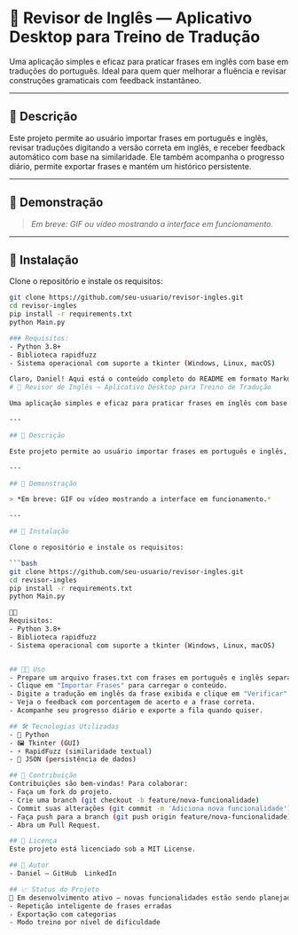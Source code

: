 # 📝 Revisor de Inglês — Aplicativo Desktop para Treino de Tradução

Uma aplicação simples e eficaz para praticar frases em inglês com base em traduções do português. Ideal para quem quer melhorar a fluência e revisar construções gramaticais com feedback instantâneo.

---

## 📌 Descrição

Este projeto permite ao usuário importar frases em português e inglês, revisar traduções digitando a versão correta em inglês, e receber feedback automático com base na similaridade. Ele também acompanha o progresso diário, permite exportar frases e mantém um histórico persistente.

---

## 🎥 Demonstração

> *Em breve: GIF ou vídeo mostrando a interface em funcionamento.*

---

## 🚀 Instalação

Clone o repositório e instale os requisitos:

```bash
git clone https://github.com/seu-usuario/revisor-ingles.git
cd revisor-ingles
pip install -r requirements.txt
python Main.py

### Requisitos:
- Python 3.8+
- Biblioteca rapidfuzz
- Sistema operacional com suporte a tkinter (Windows, Linux, macOS)

Claro, Daniel! Aqui está o conteúdo completo do README em formato Markdown (README.md) para você copiar e colar diretamente no seu projeto:
# 📝 Revisor de Inglês — Aplicativo Desktop para Treino de Tradução

Uma aplicação simples e eficaz para praticar frases em inglês com base em traduções do português. Ideal para quem quer melhorar a fluência e revisar construções gramaticais com feedback instantâneo.

---

## 📌 Descrição

Este projeto permite ao usuário importar frases em português e inglês, revisar traduções digitando a versão correta em inglês, e receber feedback automático com base na similaridade. Ele também acompanha o progresso diário, permite exportar frases e mantém um histórico persistente.

---

## 🎥 Demonstração

> *Em breve: GIF ou vídeo mostrando a interface em funcionamento.*

---

## 🚀 Instalação

Clone o repositório e instale os requisitos:

```bash
git clone https://github.com/seu-usuario/revisor-ingles.git
cd revisor-ingles
pip install -r requirements.txt
python Main.py


Requisitos:
- Python 3.8+
- Biblioteca rapidfuzz
- Sistema operacional com suporte a tkinter (Windows, Linux, macOS)


## 🧑‍🏫 Uso
- Prepare um arquivo frases.txt com frases em português e inglês separadas por uma linha em branco.
- Clique em "Importar Frases" para carregar o conteúdo.
- Digite a tradução em inglês da frase exibida e clique em "Verificar".
- Veja o feedback com porcentagem de acerto e a frase correta.
- Acompanhe seu progresso diário e exporte a fila quando quiser.

## 🛠 Tecnologias Utilizadas
- 🐍 Python
- 🖼 Tkinter (GUI)
- ⚡ RapidFuzz (similaridade textual)
- 📁 JSON (persistência de dados)

## 🤝 Contribuição
Contribuições são bem-vindas! Para colaborar:
- Faça um fork do projeto.
- Crie uma branch (git checkout -b feature/nova-funcionalidade)
- Commit suas alterações (git commit -m 'Adiciona nova funcionalidade')
- Faça push para a branch (git push origin feature/nova-funcionalidade)
- Abra um Pull Request.

## 📄 Licença
Este projeto está licenciado sob a MIT License.

## 👤 Autor
- Daniel — GitHub  LinkedIn

## 📈 Status do Projeto
🧪 Em desenvolvimento ativo — novas funcionalidades estão sendo planejadas, como:
- Repetição inteligente de frases erradas
- Exportação com categorias
- Modo treino por nível de dificuldade